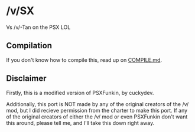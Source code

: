 # /v/SX
Vs /v/-Tan on the PSX LOL

## Compilation
If you don't know how to compile this, read up on [COMPILE.md](/COMPILE.md).

## Disclaimer
Firstly, this is a modified version of PSXFunkin, by cuckydev.

Additionally, this port is NOT made by any of the original creators of the /v/ mod, but I did recieve permission from the charter to make this port.
If any of the original creators of either the /v/ mod or even PSXFunkin don't want this around, please tell me, and I'll take this down right away.
